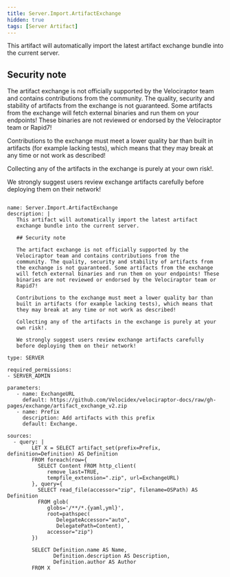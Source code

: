 ```yaml
---
title: Server.Import.ArtifactExchange
hidden: true
tags: [Server Artifact]
---
```


This artifact will automatically import the latest artifact
exchange bundle into the current server.

## Security note

The artifact exchange is not officially supported by the
Velociraptor team and contains contributions from the
community. The quality, security and stability of artifacts from
the exchange is not guaranteed. Some artifacts from the exchange
will fetch external binaries and run them on your endpoints! These
binaries are not reviewed or endorsed by the Velociraptor team or
Rapid7!

Contributions to the exchange must meet a lower quality bar than
built in artifacts (for example lacking tests), which means that
they may break at any time or not work as described!

Collecting any of the artifacts in the exchange is purely at your
own risk!.

We strongly suggest users review exchange artifacts carefully
before deploying them on their network!


<pre><code class="language-yaml">
name: Server.Import.ArtifactExchange
description: |
   This artifact will automatically import the latest artifact
   exchange bundle into the current server.

   ## Security note

   The artifact exchange is not officially supported by the
   Velociraptor team and contains contributions from the
   community. The quality, security and stability of artifacts from
   the exchange is not guaranteed. Some artifacts from the exchange
   will fetch external binaries and run them on your endpoints! These
   binaries are not reviewed or endorsed by the Velociraptor team or
   Rapid7!

   Contributions to the exchange must meet a lower quality bar than
   built in artifacts (for example lacking tests), which means that
   they may break at any time or not work as described!

   Collecting any of the artifacts in the exchange is purely at your
   own risk!.

   We strongly suggest users review exchange artifacts carefully
   before deploying them on their network!

type: SERVER

required_permissions:
- SERVER_ADMIN

parameters:
   - name: ExchangeURL
     default: https://github.com/Velocidex/velociraptor-docs/raw/gh-pages/exchange/artifact_exchange_v2.zip
   - name: Prefix
     description: Add artifacts with this prefix
     default: Exchange.

sources:
  - query: |
        LET X = SELECT artifact_set(prefix=Prefix, definition=Definition) AS Definition
        FROM foreach(row={
          SELECT Content FROM http_client(
             remove_last=TRUE,
             tempfile_extension=".zip", url=ExchangeURL)
        }, query={
          SELECT read_file(accessor="zip", filename=OSPath) AS Definition
          FROM glob(
             globs='/**/*.{yaml,yml}',
             root=pathspec(
                DelegateAccessor="auto",
                DelegatePath=Content),
             accessor="zip")
        })

        SELECT Definition.name AS Name,
               Definition.description AS Description,
               Definition.author AS Author
        FROM X

</code></pre>

